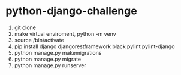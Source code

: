 # python-django-challenge

1. git clone
2. make virtual enviroment, python -m venv <your env name>
3. source <your env name>/bin/activate
4. pip install django djangorestframework black pylint pylint-django
5. python manage.py makemigrations
6. python manage.py migrate
7. python manage.py runserver

